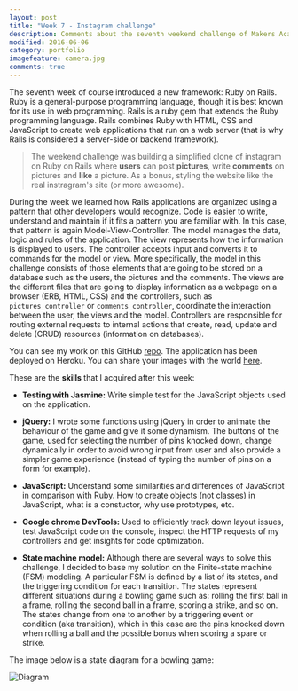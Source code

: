 ```yaml
---
layout: post
title: "Week 7 - Instagram challenge"
description: Comments about the seventh weekend challenge of Makers Academy.
modified: 2016-06-06
category: portfolio
imagefeature: camera.jpg
comments: true
---
```


The seventh week of course introduced a new framework: Ruby on Rails. Ruby is a general-purpose programming language, though it is best known for its use in web programming. Rails is a ruby gem that extends the Ruby programming language. Rails combines Ruby with HTML, CSS and JavaScript to create web applications that run on a web server (that is why Rails is considered a server-side or backend framework).

> The weekend challenge was building a simplified clone of instagram on Ruby on Rails where **users** can post **pictures**, write **comments** on pictures and **like** a picture. As a bonus, styling the website like the real instragram's site (or more awesome).

During the week we learned how Rails applications are organized using a pattern that other developers would recognize. Code is easier to write, understand and maintain if it fits a pattern you are familiar with. In this case, that pattern is again Model-View-Controller. The model manages the data, logic and rules of the application. The view represents how the information is displayed to users. The controller accepts input and converts it to commands for the model or view. More specifically, the model in this challenge consists of those elements that are going to be stored on a database such as the users, the pictures and the comments. The views are the different files that are going to display information as a webpage on a browser (ERB, HTML, CSS) and the controllers, such as `pictures_controller` or `comments_controller`, coordinate the interaction between the user, the views and the model. Controllers are responsible for routing external requests to internal actions that create, read, update and delete (CRUD) resources (information on databases).

You can see my work on this GitHub <a href="https://github.com/omajul85/instagram-challenge" target="_blank">repo</a>. The application has been deployed on Heroku. You can share your images with the world <a href="https://instagram-omajul85.herokuapp.com/" target="_blank">here</a>.

These are the **skills** that I acquired after this week:

  - **Testing with Jasmine:** Write simple test for the JavaScript objects used on the application.

  - **jQuery:** I wrote some functions using jQuery in order to animate the behaviour of the game and give it some dynamism. The buttons of the game, used for selecting the number of pins knocked down, change dynamically in order to avoid wrong input from user and also provide a simpler game experience (instead of typing the number of pins on a form for example).

  - **JavaScript:** Understand some similarities and differences of JavaScript in comparison with Ruby. How to create objects (not classes) in JavaScript, what is a constuctor, why use prototypes, etc.

  - **Google chrome DevTools:** Used to efficiently track down layout issues, test JavaScript code on the console, inspect the HTTP requests of my controllers and get insights for code optimization.

  - **State machine model:** Although there are several ways to solve this challenge, I decided to base my solution on the Finite-state machine (FSM) modeling. A particular FSM is defined by a list of its states, and the triggering condition for each transition. The states represent different situations during a bowling game such as: rolling the first ball in a frame, rolling the second ball in a frame, scoring a strike, and so on. The states change from one to another by a triggering event or condition (aka transition), which in this case are the pins knocked down when rolling a ball and the possible bonus when scoring a spare or strike. 

  The image below is a state diagram for a bowling game:

  ![Diagram](http://s19.postimg.org/408xieodv/Graph.png)

